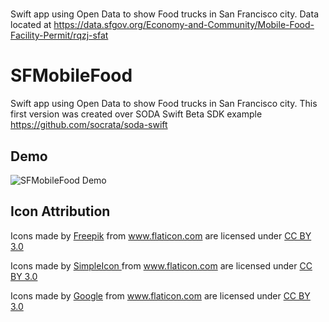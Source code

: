 # 
Swift app using Open Data to show Food trucks in San Francisco city.
Data located at https://data.sfgov.org/Economy-and-Community/Mobile-Food-Facility-Permit/rqzj-sfat

SFMobileFood
============

Swift app using Open Data to show Food trucks in San Francisco city.
This first version was created over SODA Swift Beta SDK example https://github.com/socrata/soda-swift

## Demo

![SFMobileFood Demo](https://dl.dropboxusercontent.com/u/15652960/github/SFMobileFood.gif)

## Icon Attribution

Icons made by <a href="http://www.freepik.com" target="_blank">Freepik</a> from <a href="http://www.flaticon.com" target="_blank">www.flaticon.com</a> are licensed under <a title="Creative Commons BY 3.0" href="http://creativecommons.org/licenses/by/3.0/">CC BY 3.0</a>

Icons made by <a title=" SimpleIcon " href="http://www.flaticon.com/authors/simpleicon" target="_blank">SimpleIcon </a> from <a title="Flaticon" href="http://www.flaticon.com"> www.flaticon.com</a> are licensed under <a title=" Creative Commons BY 3.0 " href="http://creativecommons.org/licenses/by/3.0/">CC BY 3.0</a>

Icons made by <a title="Google" href="http://www.flaticon.com/authors/google" target="_blank">Google</a> from <a title="Flaticon" href="http://www.flaticon.com">www.flaticon.com</a> are licensed under <a title="Creative Commons BY 3.0" href="http://creativecommons.org/licenses/by/3.0/">CC BY 3.0</a>
